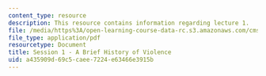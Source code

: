 ```yaml
---
content_type: resource
description: This resource contains information regarding lecture 1.
file: /media/https%3A/open-learning-course-data-rc.s3.amazonaws.com/cms-840-at-the-limit-violence-in-contemporary-representation-fall-2013/a435909d69c5caee7224e63466e3915b_MITCMS_840F13_Session_1.pdf
file_type: application/pdf
resourcetype: Document
title: Session 1 - A Brief History of Violence
uid: a435909d-69c5-caee-7224-e63466e3915b
---
```

